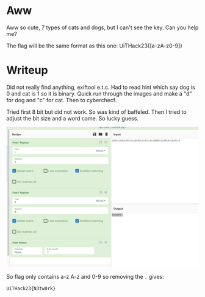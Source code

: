 # Aww

Aww so cute, 7 types of cats and dogs, but I can't see the key. Can you help me?

The flag will be the same format as this one: UiTHack23{[a-zA-z0-9]}

# Writeup

Did not really find anything, exiftool e.t.c. Had to read hint which say dog is 0 and cat is 1 so it is binary. Quick run through the images and make a "d" for dog and "c" for cat. Then to cyberchecf.

Tried first 8 bit but did not work. So was kind of baffeled. Then I tried to adjust the bit size and a word came. So lucky guess.

![Cyberchef](cyberchef.png)

So flag only contains a-z A-z and 0-9 so removing the `.` gives:

```
UiTHack23{N3tw0rk}
```